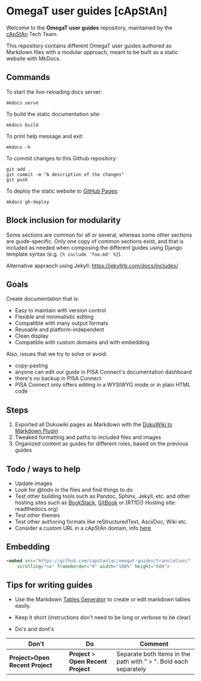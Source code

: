 # OmegaT user guides [cApStAn]

Welcome to the **OmegaT user guides** repository, maintained by the [cApStAn](http://www.capstan.be) Tech Team.

This repository contains different OmegaT user guides authored as Markdown files with a modular approach, meant to be built as a static website with MkDocs.

## Commands

To start the live-reloading docs server:

```
mkdocs serve
``` 

To build the static documentation site:

```
mkdocs build
``` 

To print help message and exit:

```
mkdocs -h
``` 

To commit changes to this Github repository:

```
git add .
git commit -m "A description of the changes"
git push
``` 

To deploy the static website to [GitHub Pages](https://capstanlqc.github.io/omegat-guides/):

```
mkdocs gh-deploy
``` 


## Block inclusion for modularity

Some sections are common for all or several, whereas some other sections are guide-specific. Only one copy of common sections exist, and that is included as needed when composing the different guides using Django template syntax (e.g. `{% include 'foo.md' %}`).

Alternative appraoch using Jekyll: https://jekyllrb.com/docs/includes/

## Goals

Create documentation that is:

+ Easy to maintain with version control
+ Flexible and minimalistic editing
+ Compatible with many output formats
+ Reusable and platform-independent
+ Clean display
+ Compatible with custom domains and with embedding

Also, issues that we try to solve or avoid: 

- copy-pasting
- anyone can edit our guide in PISA Connect's documentation dashboard
- there's no backup in PISA Connect
- PISA Connect only offers editing in a WYSIWYG mode or in plain HTML code

## Steps

1. Exported all Dokuwiki pages as Markdown with the [DokuWiki to Markdown Plugin](https://www.dokuwiki.org/plugin:dw2markdown)
2. Tweaked formatting and paths to included files and images
3. Organized content as guides for different roles, based on the previous guides

## Todo / ways to help

+ Update images
+ Look for @todo in the files and find things to do
+ Test other building tools such as Pandoc, Sphinx, Jekyll, etc. and other hosting sites such as [BookStack](https://www.bookstackapp.com/), [GitBook](Gitbook) or [RTfD])
Hosting site: readthedocs.org)
+ Test other themes
+ Test other authoring formats like reStructuredText, AsciiDoc, Wiki etc.
+ Consider a custom URL in a cApStAn domain, info [here](https://docs.github.com/en/pages/configuring-a-custom-domain-for-your-github-pages-site)


## Embedding

```html
<embed src="https://github.com/capstanlqc/omegat-guides/translation/" 
    scrolling="no" frameborder="0" width="100%" height="600">
``` 

## Tips for writing guides

+ Use the Markdown [Tables Generator](https://www.tablesgenerator.com/markdown_tables) to create or edit markdown tables easily.

+ Keep it short (instructions don't need to be long or verbose to be clear)

+ Do's and dont's

| Don't | Do  | Comment |
|-------|-----|---------|
| **Project>Open Recent Project**    | **Project** > **Open Recent Project** | Separate both items in the path with " > ". Bold each separately     |


